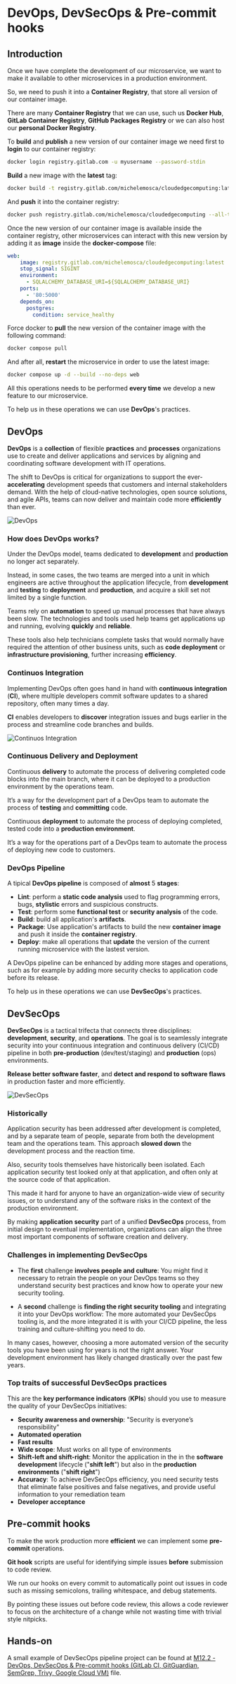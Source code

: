 # DevOps, DevSecOps & Pre-commit hooks

## Introduction

Once we have complete the development of our microservice, we want to make it available to other microservices in a production environment.

So, we need to push it into a **Container Registry**, that store all version of our container image.

There are many **Container Registry** that we can use, such us **Docker Hub**, **GitLab Container Registry**, **GitHub Packages Registry** or we can also host our **personal Docker Registry**.

To **build** and **publish** a new version of our container image we need first to **login** to our container registry:

```bash
docker login registry.gitlab.com -u myusername --password-stdin
```

**Build** a new image with the **latest** tag:

```bash
docker build -t registry.gitlab.com/michelemosca/cloudedgecomputing:latest .
```

And **push** it into the container registry:

```bash
docker push registry.gitlab.com/michelemosca/cloudedgecomputing --all-tags
```

Once the new version of our container image is available inside the container registry, other microservices can interact with this new version by adding it as **image** inside the **docker-compose** file:

```yml
web:
    image: registry.gitlab.com/michelemosca/cloudedgecomputing:latest
    stop_signal: SIGINT
    environment:
      - SQLALCHEMY_DATABASE_URI=${SQLALCHEMY_DATABASE_URI}
    ports:
      - '80:5000'
    depends_on:
      postgres:
        condition: service_healthy
```

Force docker to **pull** the new version of the container image with the following command:

```bash
docker compose pull
```

And after all, **restart** the microservice in order to use the latest image:

```bash
docker compose up -d --build --no-deps web
```

All this operations needs to be performed **every time** we develop a new feature to our microservice.

To help us in these operations we can use **DevOps**'s practices. 

## DevOps

**DevOps** is a **collection** of flexible **practices** and **processes** organizations use to create and deliver applications and services by aligning and coordinating software development with IT operations.

The shift to DevOps is critical for organizations to support the ever-**accelerating** development speeds that customers and internal stakeholders demand. With the help of cloud-native technologies, open source solutions, and agile APIs, teams can now deliver and maintain code more **efficiently** than ever.

![DevOps](images/devops-devops.png)

### How does DevOps works?

Under the DevOps model, teams dedicated to **development** and **production** no longer act separately.

Instead, in some cases, the two teams are merged into a unit in which engineers are active throughout the application lifecycle, from **development** and **testing** to **deployment** and **production**, and acquire a skill set not limited by a single function.

Teams rely on **automation** to speed up manual processes that have always been slow.
The technologies and tools used help teams get applications up and running, evolving **quickly** and **reliable**.

These tools also help technicians complete tasks that would normally have required the attention of other business units, such as **code deployment** or **infrastructure provisioning**, further increasing **efficiency**.

### Continuos Integration

Implementing DevOps often goes hand in hand with **continuous integration** (**CI**), where multiple developers commit software updates to a shared repository, often many times a day.

**CI** enables developers to **discover** integration issues and bugs earlier in the process and streamline code branches and builds.

![Continuos Integration](images/devops-ci.png)

### Continuous Delivery and Deployment

Continuous **delivery** to automate the process of delivering completed code blocks into the main branch, where it can be deployed to a production environment by the operations team.

It’s a way for the development part of a DevOps team to automate the process of **testing** and **committing** code.

Continuous **deployment** to automate the process of deploying completed, tested code into a **production environment**. 

It’s a way for the operations part of a DevOps team to automate the process of deploying new code to customers.

### DevOps Pipeline

A tipical **DevOps pipeline** is composed of **almost** 5 **stages**:

- **Lint**: perform a **static code analysis** used to flag programming errors, bugs, **stylistic** errors and suspicious constructs.
- **Test**: perform some **functional test** or **security analysis** of the code.
- **Build**: build all application's **artifacts**.
- **Package**: Use application's artifacts to build the new **container image** and push it inside the **container registry**.
- **Deploy**: make all operations that **update** the version of the current running microservice with the lastest version.

A DevOps pipeline can be enhanced by adding more stages and operations, such as for example by adding more security checks to application code before its release.

To help us in these operations we can use **DevSecOps**'s practices. 

## DevSecOps

**DevSecOps** is a tactical trifecta that connects three disciplines: **development**, **security**, and **operations**. The goal is to seamlessly integrate security into your continuous integration and continuous delivery (CI/CD) pipeline in both **pre-production** (dev/test/staging) and **production** (ops) environments.

**Release better software faster**, and **detect and respond to software flaws** in production faster and more efficiently.

![DevSecOps](images/devops-devsecops.png)

### Historically

Application security has been addressed after development is completed, and by a separate team of people, separate from both the development team and the operations team.
This approach **slowed down** the development process and the reaction time.

Also, security tools themselves have historically been isolated. Each application security test looked only at that application, and often only at the source code of that application.

This made it hard for anyone to have an organization-wide view of security issues, or to understand any of the software risks in the context of the production environment.

By making **application security** part of a unified **DevSecOps** process, from initial design to eventual implementation, organizations can align the three most important components of software creation and delivery.

### Challenges in implementing DevSecOps

- The **first** challenge **involves people and culture**: You might find it necessary to retrain the people on your DevOps teams so they understand security best practices and know how to operate your new security tooling.

- A **second** challenge is **finding the right security tooling** and integrating it into your DevOps workflow: The more automated your DevSecOps tooling is, and the more integrated it is with your CI/CD pipeline, the less training and culture-shifting you need to do.

In many cases, however, choosing a more automated version of the security tools you have been using for years is not the right answer.
Your development environment has likely changed drastically over the past few years.

### Top traits of successful DevSecOps practices

This are the **key performance indicators** (**KPIs**) should you use to measure the quality of your DevSecOps initiatives:

- **Security awareness and ownership**: "Security is everyone’s responsibility"
- **Automated operation**
- **Fast results**
- **Wide scope**: Must works on all type of environments
- **Shift-left and shift-right**: Monitor the application in the in the **software development** lifecycle ("**shift left**") but also in the **production environments** ("**shift right**")
- **Accuracy**: To achieve DevSecOps efficiency, you need security tests that eliminate false positives and false negatives, and provide useful information to your remediation team
- **Developer acceptance**

## Pre-commit hooks

To make the work production more **efficient** we can implement some **pre-commit** operations.

**Git hook** scripts are useful for identifying simple issues **before** submission to code review.

We run our hooks on every commit to automatically point out issues in code such as missing semicolons, trailing whitespace, and debug statements.

By pointing these issues out before code review, this allows a code reviewer to focus on the architecture of a change while not wasting time with trivial style nitpicks.

## Hands-on

A small example of DevSecOps pipeline project can be found at [M12.2 - DevOps, DevSecOps & Pre-commit hooks (GitLab CI, GitGuardian, SemGrep, Trivy, Google Cloud VM)](M12.2%20-%20DevOps,%20DevSecOps%20&%20Pre-commit%20hooks%20(GitLab%20CI,%20GitGuardian,%20SemGrep,%20Trivy,%20Google%20Cloud%20VM).md) file.